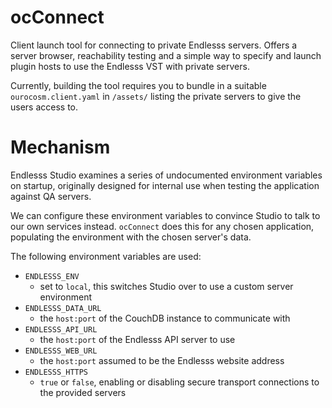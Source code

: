 # ocConnect

Client launch tool for connecting to private Endlesss servers. Offers a server browser, reachability testing and a simple way to specify and launch plugin hosts to use the Endlesss VST with private servers.

Currently, building the tool requires you to bundle in a suitable `ourocosm.client.yaml` in `/assets/` listing the private servers to give the users access to. 

# Mechanism

Endlesss Studio examines a series of undocumented environment variables on startup, originally designed for internal use when testing the application against QA servers.

We can configure these environment variables to convince Studio to talk to our own services instead. `ocConnect` does this for any chosen application, populating the environment with the chosen server's data.

The following environment variables are used:

 * `ENDLESSS_ENV`
   - set to `local`, this switches Studio over to use a custom server environment
 * `ENDLESSS_DATA_URL`
   - the `host:port` of the CouchDB instance to communicate with
 * `ENDLESSS_API_URL`
   - the `host:port` of the Endlesss API server to use
 * `ENDLESSS_WEB_URL`
   - the `host:port` assumed to be the Endlesss website address
 * `ENDLESSS_HTTPS`
   - `true` or `false`, enabling or disabling secure transport connections to the provided servers

